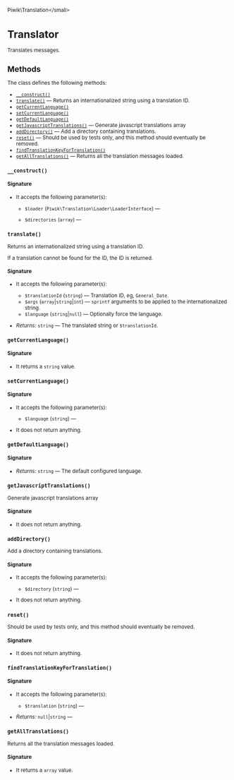 <small>Piwik\Translation\</small>

Translator
==========

Translates messages.

Methods
-------

The class defines the following methods:

- [`__construct()`](#__construct)
- [`translate()`](#translate) &mdash; Returns an internationalized string using a translation ID.
- [`getCurrentLanguage()`](#getcurrentlanguage)
- [`setCurrentLanguage()`](#setcurrentlanguage)
- [`getDefaultLanguage()`](#getdefaultlanguage)
- [`getJavascriptTranslations()`](#getjavascripttranslations) &mdash; Generate javascript translations array
- [`addDirectory()`](#adddirectory) &mdash; Add a directory containing translations.
- [`reset()`](#reset) &mdash; Should be used by tests only, and this method should eventually be removed.
- [`findTranslationKeyForTranslation()`](#findtranslationkeyfortranslation)
- [`getAllTranslations()`](#getalltranslations) &mdash; Returns all the translation messages loaded.

<a name="__construct" id="__construct"></a>
<a name="__construct" id="__construct"></a>
### `__construct()`

#### Signature

-  It accepts the following parameter(s):
    - `$loader` (`Piwik\Translation\Loader\LoaderInterface`) &mdash;
      
    - `$directories` (`array`) &mdash;
      

<a name="translate" id="translate"></a>
<a name="translate" id="translate"></a>
### `translate()`

Returns an internationalized string using a translation ID.

If a translation
cannot be found for the ID, the ID is returned.

#### Signature

-  It accepts the following parameter(s):
    - `$translationId` (`string`) &mdash;
       Translation ID, eg, `General_Date`.
    - `$args` (`array`|`string`|`int`) &mdash;
       `sprintf` arguments to be applied to the internationalized string.
    - `$language` (`string`|`null`) &mdash;
       Optionally force the language.

- *Returns:*  `string` &mdash;
    The translated string or `$translationId`.

<a name="getcurrentlanguage" id="getcurrentlanguage"></a>
<a name="getCurrentLanguage" id="getCurrentLanguage"></a>
### `getCurrentLanguage()`

#### Signature

- It returns a `string` value.

<a name="setcurrentlanguage" id="setcurrentlanguage"></a>
<a name="setCurrentLanguage" id="setCurrentLanguage"></a>
### `setCurrentLanguage()`

#### Signature

-  It accepts the following parameter(s):
    - `$language` (`string`) &mdash;
      
- It does not return anything.

<a name="getdefaultlanguage" id="getdefaultlanguage"></a>
<a name="getDefaultLanguage" id="getDefaultLanguage"></a>
### `getDefaultLanguage()`

#### Signature


- *Returns:*  `string` &mdash;
    The default configured language.

<a name="getjavascripttranslations" id="getjavascripttranslations"></a>
<a name="getJavascriptTranslations" id="getJavascriptTranslations"></a>
### `getJavascriptTranslations()`

Generate javascript translations array

#### Signature

- It does not return anything.

<a name="adddirectory" id="adddirectory"></a>
<a name="addDirectory" id="addDirectory"></a>
### `addDirectory()`

Add a directory containing translations.

#### Signature

-  It accepts the following parameter(s):
    - `$directory` (`string`) &mdash;
      
- It does not return anything.

<a name="reset" id="reset"></a>
<a name="reset" id="reset"></a>
### `reset()`

Should be used by tests only, and this method should eventually be removed.

#### Signature

- It does not return anything.

<a name="findtranslationkeyfortranslation" id="findtranslationkeyfortranslation"></a>
<a name="findTranslationKeyForTranslation" id="findTranslationKeyForTranslation"></a>
### `findTranslationKeyForTranslation()`

#### Signature

-  It accepts the following parameter(s):
    - `$translation` (`string`) &mdash;
      

- *Returns:*  `null`|`string` &mdash;
    

<a name="getalltranslations" id="getalltranslations"></a>
<a name="getAllTranslations" id="getAllTranslations"></a>
### `getAllTranslations()`

Returns all the translation messages loaded.

#### Signature

- It returns a `array` value.

